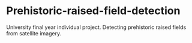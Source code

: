 # Prehistoric-raised-field-detection
University final year individual project. Detecting prehistoric raised fields from satellite imagery.
